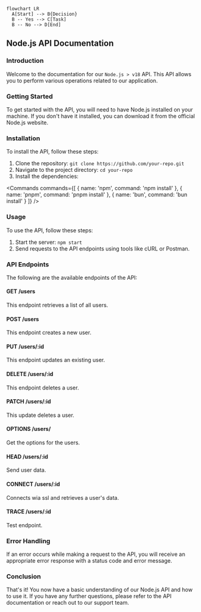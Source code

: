 ---
---

<script>
  import { Commands } from "$lib/components";
  import Mermaid from '$lib/components/core/Mermaid.svelte'
</script>

```mermaid
flowchart LR
  A[Start] --> B{Decision}
  B -- Yes --> C[Task]
  B -- No --> D[End]
```

## Node.js API Documentation

### Introduction

Welcome to the documentation for our `Node.js > v18` API. This API allows you to perform various operations related to our application.

### Getting Started

To get started with the API, you will need to have Node.js installed on your machine. If you don't have it installed, you can download it from the official Node.js website.

### Installation

To install the API, follow these steps:

1. Clone the repository: `git clone https://github.com/your-repo.git`
2. Navigate to the project directory: `cd your-repo`
3. Install the dependencies:

<Commands
commands={[
{
name: 'npm',
command: 'npm install'
},
{
name: 'pnpm',
command: 'pnpm install'
},
{
name: 'bun',
command: 'bun install'
}
]}
/>

### Usage

To use the API, follow these steps:

1. Start the server: `npm start`
2. Send requests to the API endpoints using tools like cURL or Postman.

### API Endpoints

The following are the available endpoints of the API:

#### GET /users

This endpoint retrieves a list of all users.

#### POST /users

This endpoint creates a new user.

#### PUT /users/:id

This endpoint updates an existing user.

#### DELETE /users/:id

This endpoint deletes a user.

#### PATCH /users/:id

This update deletes a user.

#### OPTIONS /users/

Get the options for the users.

#### HEAD /users/:id

Send user data.

#### CONNECT /users/:id

Connects wia ssl and retrieves a user's data.

#### TRACE /users/:id

Test endpoint.

### Error Handling

If an error occurs while making a request to the API, you will receive an appropriate error response with a status code and error message.

### Conclusion

That's it! You now have a basic understanding of our Node.js API and how to use it. If you have any further questions, please refer to the API documentation or reach out to our support team.
